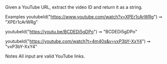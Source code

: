 Given a YouTube URL, extract the video ID and return it as a string.

Examples
youtubeId("https://www.youtube.com/watch?v=XPEr1cArWRg") ➞ "XPEr1cArWRg"

youtubeId("https://youtu.be/BCDEDi5gDPo") ➞ "BCDEDi5gDPo"

youtubeId("https://youtube.com/watch?t=4m40s&v=vxP3bY-XxY4") ➞ "vxP3bY-XxY4"

Notes
All input are valid YouTube links.